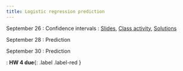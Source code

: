 ```yaml
---
title: Logistic regression prediction
---
```


September 26
: Confidence intervals
  : [Slides](https://sta712-f22.github.io/slides/lecture_16.pdf), [Class activity](https://sta712-f22.github.io/class_activities/ca_lecture_16.html), [Solutions](https://sta712-f22.github.io/class_activities/ca_lecture_16_solutions.html)

September 28
: Prediction

September 30
: Prediction

: **HW 4 due**{: .label .label-red }